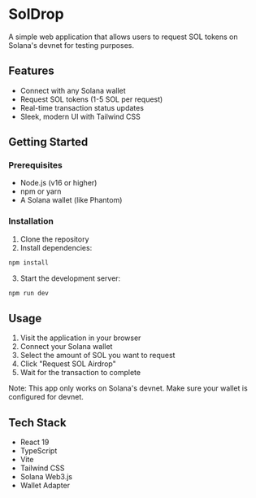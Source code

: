 # SolDrop

A simple web application that allows users to request SOL tokens on Solana's devnet for testing purposes.

## Features

- Connect with any Solana wallet
- Request SOL tokens (1-5 SOL per request)
- Real-time transaction status updates
- Sleek, modern UI with Tailwind CSS

## Getting Started

### Prerequisites

- Node.js (v16 or higher)
- npm or yarn
- A Solana wallet (like Phantom)

### Installation

1. Clone the repository
2. Install dependencies:

```bash
npm install
```

3. Start the development server:

```bash
npm run dev
```

## Usage

1. Visit the application in your browser
2. Connect your Solana wallet
3. Select the amount of SOL you want to request
4. Click "Request SOL Airdrop"
5. Wait for the transaction to complete

Note: This app only works on Solana's devnet. Make sure your wallet is configured for devnet.

## Tech Stack

- React 19
- TypeScript
- Vite
- Tailwind CSS
- Solana Web3.js
- Wallet Adapter
